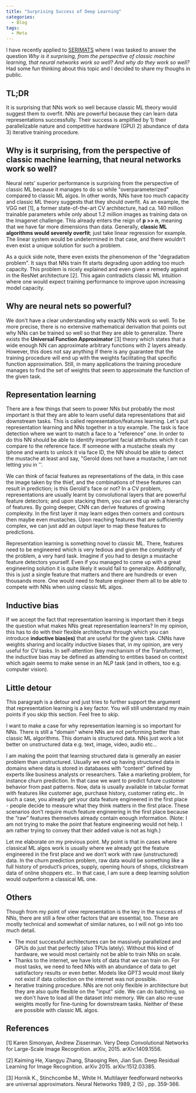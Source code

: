 ```yaml
---
title: "Surprising Success of Deep Learning"
categories:
  - Blog
tags:
  - Meta
---
```


I have recently applied to [SERIMATS](https://www.serimats.org/) where I was tasked to answer the question _Why is it surprising, from the perspective of classic machine learning, that neural networks work so well? And why do they work so well?_  
Had some fun thinking about this topic and I decided to share my thoughs in public.

## TL;DR

It is surprising that NNs work so well because classic ML theory would suggest them to overfit.
NNs are powerful because they can learn data representations successfully. Their success is amplified by 1) their parallelizable nature and competitive hardware (GPU) 2) abundance of data 3) iterative training procedure.

## Why is it surprising, from the perspective of classic machine learning, that neural networks work so well?

Neural nets' superior performance is surprising from the perspective of classic ML because it manages to do so while "overparameterized" compared to classic ML algos. In other words, NNs have too much capacity and classic ML theory suggests that they should overfit. As an example, the VGG net [1], a former state-of-the-art CV architecture, had ca. 140 million trainable parameters while only about 1.2 million images as training data on the Imagenet challenge. This already enters the reign of **p >> n**, meaning that we have far more dimensions than data. Generally, **classic ML algorithms would severely overfit**; just take linear regression for example. The linear system would be undetermined in that case, and there wouldn't even exist a unique solution for such a problem.

As a quick side note, there even exists the phenomenon of the "degradation problem". It says that NNs train fit starts degrading upon adding too much capacity. This problem is nicely explained and even given a remedy against in the ResNet architecture [2]. This again contradicts classic ML intuition where one would expect training performance to improve upon increasing model capacity.

## Why are neural nets so powerful?

We don't have a clear understanding why exactly NNs work so well. To be more precise, there is no extensive mathematical derivation that points out why NNs can be trained so well so that they are able to generalize. There exists the **Universal Function Approximator** [3] theory which states that a wide enough NN can approximate arbitrary functions with 2 layers already. However, this does not say anything if there is any guarantee that the training procedure will end up with the weights facilitating that specific function approximation. Still, in many applications the training procedure manages to find the set of weights that seem to approximate the function of the given task. 

## Representation learning

There are a few things that seem to power NNs but probably the most important is that they are able to learn useful data representations that aid downstream tasks. This is called representation/features learning. Let's put representation learning and NNs together in a toy example. The task is face detection where we want to match a face to a "reference" one. In order to do this NN should be able to identify important facial attributes which it can compare to the reference face. If someone with a mustache steals my Iphone and wants to unlock it via face ID, the NN should be able to detect the mustache at least and say, "Gerold does not  have a mustache, I am not letting you in ''. 

We can think of facial features as representations of the data, in this case the image taken by the thief, and the combinations of these features can result in prediction; is this Gerold's face or not? In a CV problem, representations are usually learnt by convolutional layers that are powerful feature detectors; and upon stacking them, you can end up with a hierarchy of features. By going deeper, CNN can derive features of growing complexity. In the first layer it may learn edges then corners and contours then maybe even mustaches. Upon reaching features that are sufficiently complex, we can just add an output layer to map these features to predictions.

Representation learning is something novel to classic ML. There, features need to be engineered which is very tedious and given the complexity of the problem, a very hard task. Imagine if you had to design a mustache feature detectors yourself. Even if you managed to come up with a great engineering solution it is quite likely it would fail to generalize. Additionally, this is just a single feature that matters and there are hundreds or even thousands more. One would need to feature engineer them all to be able to compete with NNs when using classic ML algos.

## Inductive bias

If we accept the fact that representation learning is important then it begs the question what makes NNs great representation learners? In my opinion, this has to do with their flexible architecture through which you can introduce **inductive bias(es)** that are useful for the given task. CNNs have weights sharing and locality inductive biases that, in my opinion, are very useful for CV tasks. In self-attention (key mechanism of the Transformer), the inductive bias may be defined as attending to entities based on context which again seems to make sense in an NLP task (and in others, too e.g. computer vision).

## Little detour
This paragraph is a detour and just tries to further support the argument that representation learning is a key factor. You will still understand my main points if you skip this section. Feel free to skip.

I want to make a case for why representation learning is so important for NNs. There is still a "domain" where NNs are not performing better than classic ML algorithms. This domain is structured data. NNs just work a lot better on unstructured data e.g. text, image, video, audio etc...

I am making the point that learning structured data is generally an easier problem than unstructured. Usually we end up having structured data in domains where data is stored in databases with “content” defined by experts like business analysts or researchers. Take a marketing problem, for instance churn prediction. In that case we want to predict future customer behavior from past patterns. Now, data is usually available in tabular format with features like customer age, purchase history, customer rating etc.. In such a case, you already get your data feature engineered in the first place - people decide to measure what they think matters in the first place. These scenarios don’t require much feature engineering in the first place because the “raw” features themselves already contain enough information. (Note: I am not trying to make the point that feature engineering would not help. I am rather trying to convey that their added value is not as high.)

Let me elaborate on my previous point. My point is that in cases where classical ML algos work is usually where we already got the feature engineered in the first place and we don’t work with raw (unstructured) data. In the churn prediction problem, raw data would be something like a full history of product’s prices, supply, opening hours of shops, clickstream data of online shoppers etc.. In that case, I am sure a deep learning solution would outperform a classical ML one.

## Others
Though from my point of view representation is the key in the success of NNs, there are still a few other factors that are essential, too. These are mostly technical and somewhat of similar natures, so I will not go into too much detail.
- The most successful architectures can be massively parallelized and GPUs do just that perfectly (also TPUs lately). Without this kind of hardware, we would most certainly not be able to train NNs on scale.
- Thanks to the internet, we have lots of data that we can train on. For most tasks, we need to feed NNs with an abundance of data to get satisfactory results or even better. Models like GPT3 would most likely not exist if data collection on the internet was not possible.
- Iterative training procedure. NNs are not only flexible in architecture but they are also quite flexible on the "input" side. We can do batching, so we don't have to load all the dataset into memory. We can also re-use weights mostly for fine-tuning for downstream tasks. Neither of these are possible with classic ML algos.

## References
[1] Karen Simonyan, Andrew Zisserman. Very Deep Convolutional Networks for Large-Scale Image Recognition. arXiv, 2015. arXiv:1409.1556.

[2] Kaiming He, Xiangyu Zhang, Shaoqing Ren, Jian Sun. Deep Residual Learning for Image Recognition. arXiv 2015. arXiv:1512.03385.

[3] Hornik K., Stinchcombe M., White H. Multilayer feedforward networks are universal approximators. Neural Networks 1989,  2  (5) , pp. 359-366.

